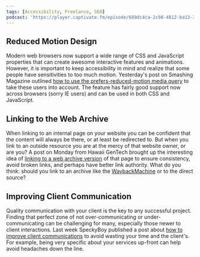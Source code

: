 ```yaml
---
tags: [Accessibility, Freelance, SEO]
podcast: 'https://player.captivate.fm/episode/689dc4ca-2c98-4812-ba13-3bd7eee86df5'
---
```


## Reduced Motion Design

Modern web browsers now support a wide range of CSS and JavaScript properties that can create awesome interactive features and animations. However, it is important to keep accessibility in mind and realize that some people have sensitivities to too much motion. Yesterday's post on Smashing Magazine outlined [how to use the prefers-reduced-motion media query](https://www.smashingmagazine.com/2020/09/design-reduced-motion-sensitivities/) to take these users into account. The feature has fairly good support now across browsers (sorry IE users) and can be used in both CSS and JavaScript.

## Linking to the Web Archive

When linking to an internal page on your website you can be confident that the content will always be there, or at least be redirected to. But when you link to an outside resource you are at the mercy of that website owner, or are you? A post on Monday from Hawaii GenTech brought up the interesting idea of [linking to a web archive version](https://hawaiigentech.com/post/commentary/why-i-link-to-waybackmachine-instead/) of that page to ensure consistency, avoid broken links, and perhaps have better link authority. What do you think: should you link to an archive like the [WaybackMachine](https://archive.org/web/) or to the direct source?

## Improving Client Communication

Quality communication with your client is the key to any successful project. Finding that perfect zone of not over-communicating or under-communicating can be challenging for many, especially those newer to client interactions. Last week SpeckyBoy published a post about [how to improve client communications](https://speckyboy.com/simple-ways-you-can-improve-your-communication-with-clients/) to avoid wasting your time and the client's. For example, being very specific about your services up-front can help avoid headaches down the line.
